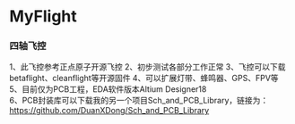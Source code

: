 ﻿# MyFlight
### 四轴飞控
1、此飞控参考正点原子开源飞控 
2、初步测试各部分工作正常 
3、飞控可以下载betaflight、cleanflight等开源固件 
4、可以扩展灯带、蜂鸣器、GPS、FPV等 
5、目前仅为PCB工程，EDA软件版本Altium Designer18  
6、PCB封装库可以下载我的另一个项目Sch_and_PCB_Library，链接为：https://github.com/DuanXDong/Sch_and_PCB_Library 
